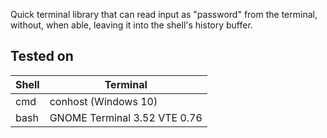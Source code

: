 Quick terminal library that can read input as "password" from the terminal, without, when able, leaving it into the shell's history buffer.

## Tested on

| Shell | Terminal |
|---|---|
| cmd | conhost (Windows 10) |
| bash | GNOME Terminal 3.52 VTE 0.76 |